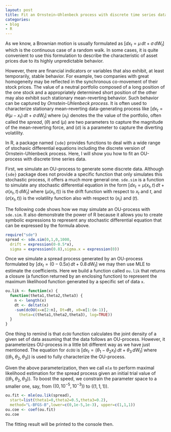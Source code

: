 ```yaml
---
layout: post
title: Fit an Ornstein–Uhlenbeck process with discrete time series data
categories:
- blog
- R
---
```


As we know, a Brownian motion is usually formulated as $[dx_t = \mu\,dt+\sigma\,dW_t]$ which is the continuous case of a random walk. In some cases, it is quite convenient to use this formulation to describe the characteristic of asset prices due to its highly unpredictable behavior.

However, there are financial indicators or variables that also exhibit, at least temporarily, stable behavior. For example, two companies with great homogeneity may be reflected in the synchronous co-movement of their stock prices. The value of a neutral portfolio composed of a long position of the one stock and a appropriately determined short position of the other may also exhibit such stationary mean-reverting behavior. Such behavior can be captured by *Ornstein-Uhlenbeck process*. It is often used to characterize stationary mean-reverting data-generating process like $[dx_t = \theta (\mu-x_t)\,dt + \sigma\, dW_t]$ where $(x_t)$ denotes the the value of the portfolio, often called the *spread*, $(\theta)$ and $(\mu)$ are two parameters to capture the magnitude of the mean-reverting force, and $(\sigma)$ is a parameter to capture the diverting volatility.

In R, a package named `{sde}` provides functions to deal with a wide range of stochasic differential equations including the discrete version of Ornstein-Uhlenbeck process. Here, I will show you how to fit an OU-process with discrete time series data.

First, we simulate an OU-process to generate some discrete data. Although `{sde}` package does not provide a specific function that only simulates this stochastic process, it offers a much more general one. `sde.sim` is a function to simulate any stochastic differential equation in the form $[dx_t = \mu(x_t,t)\,dt + \sigma(x_t,t)\, dW_t]$ where $(\mu(x_t,t))$ is the drift function with respect to $x_t$ and $t$, and $(\sigma(x_t,t))$ is the volatility function also with respect to $(x_t)$ and $(t)$.

The following code shows how we may simulate an OU-process with `sde.sim`. It also demonstrate the power of R because it allows you to create symbolic expressions to represent any stochastic differential equation that can be expressed by the formula above.

```r
require("sde")
spread <- sde.sim(0,1,0,1000,
  drift = expression(0-0.5*x),
  sigma = expression(0.8),sigma.x = expression(0))
```

Once we simulate a spread process generated by an OU-process formulated by $[dx_t = (0-0.5x)\,dt + 0.8\, dW_t]$ we may then use MLE to estimate the coefficients. Here we build a function called `ou.lik` that returns a closure (a function returned by an enclosing function) to represent the maximum likelihood function generated by a specific set of data `x`.

```r
ou.lik <- function(x) {
  function(theta1,theta2,theta3) {
    n <- length(x)
    dt <- deltat(x)
    -sum(dcOU(x=x[2:n], Dt=dt, x0=x[1:(n-1)],
      theta=c(theta1,theta2,theta3), log=TRUE))
  }
}
```

One thing to remind is that `dcOU` function calculates the joint density of a given set of data assuming that the data follows an OU-process. However, it parameterizes OU-process in a little bit different way as we have just mentioned. The equation for `dcOU` is $[dx_t = (\theta_1 - \theta_2 x_t)\,dt + \theta_3 \, dW_t]$ where $((\theta_1,\theta_2,\theta_3))$ is used to fully characterize the OU-process.

Given the above parameterization, then we call `mle` to perform maximal likelihood estimation for the spread process given an initial trial value of $((\theta_1,\theta_2,\theta_3))$. To boost the speed, we constrain the parameter space to a smaller one, say, from $((0,10^{-5},10^{-3}))$ to $((1,1,1))$.

```r
ou.fit <- mle(ou.lik(spread),
  start=list(theta1=0,theta2=0.5,theta3=0.2),
  method="L-BFGS-B",lower=c(0,1e-5,1e-3), upper=c(1,1,1))
ou.coe <- coef(ou.fit)
ou.coe
```

The fitting result will be printed to the console then.

